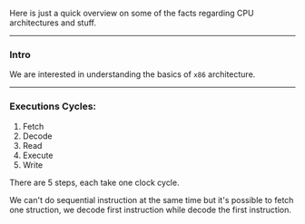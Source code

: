 Here is just a quick overview on some of the facts regarding CPU architectures and stuff. 


---
### **Intro**
We are interested in understanding the basics of `x86` architecture. 
 
---
### **Executions Cycles**:

1. Fetch
2. Decode 
3. Read 
4. Execute
5. Write

There are 5 steps, each take one clock cycle. 

We can't do sequential instruction at the same time but it's possible to fetch one struction, we decode first instruction while decode the first instruction. 

